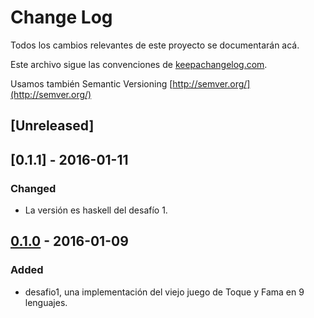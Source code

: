 # Change Log

Todos los cambios relevantes de este proyecto se documentarán acá.

Este archivo sigue las convenciones de [keepachangelog.com](http://keepachangelog.com/).

Usamos también Semantic Versioning [http://semver.org/](http://semver.org/)

## [Unreleased]

## [0.1.1] - 2016-01-11

### Changed

- La versión es haskell del desafío 1.

## [0.1.0] - 2016-01-09

### Added

- desafio1, una implementación del viejo juego de Toque y Fama en 9 lenguajes.

[0.1.6]: https://github.com/lnds/9d9l/compare/0.1.0...0.1.1
[0.1.0]: https://github.com/lnds/9d9l/releases/tag/0.1.0

